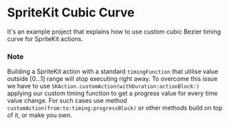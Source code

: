 # SpriteKit Cubic Curve

It's an example project that explains how to use custom cubic Bezier timing curve for SpriteKit actions.

### Note

Building a SpriteKit action with a standard `timingFunction` that utilise value outside [0...1] range will stop executing right away.
To overcome this issue we have to use `SKAction.customAction(withDuration:actionBlock:)` applying our custom timing function 
to get a progress value for every time value change. For such cases use method `customAction(from:to:timing:progressBlock)` 
or other methods build on top of it, or make you own.
